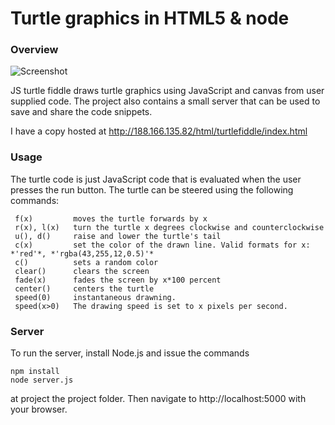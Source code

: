 Turtle graphics in HTML5 & node
===

### Overview
![Screenshot](http://i.imgur.com/ndEKLLZ.png)

JS turtle fiddle draws turtle graphics using JavaScript and canvas from user supplied code.
The project also contains a small server that can be used to save and share the code snippets.

I have a copy hosted at http://188.166.135.82/html/turtlefiddle/index.html

### Usage

The turtle code is just JavaScript code that is evaluated when the user presses the run button. The turtle can be steered using the following commands:

     f(x)         moves the turtle forwards by x
     r(x), l(x)   turn the turtle x degrees clockwise and counterclockwise
     u(), d()     raise and lower the turtle's tail
     c(x)         set the color of the drawn line. Valid formats for x: *'red'*, *'rgba(43,255,12,0.5)'*
     c()          sets a random color
     clear()      clears the screen
     fade(x)      fades the screen by x*100 percent
     center()     centers the turtle
     speed(0)     instantaneous drawning. 
     speed(x>0)   The drawing speed is set to x pixels per second.
                  

### Server

To run the server, install Node.js and issue the commands

    npm install
    node server.js

at project the project folder. Then navigate to http://localhost:5000 with your browser.


